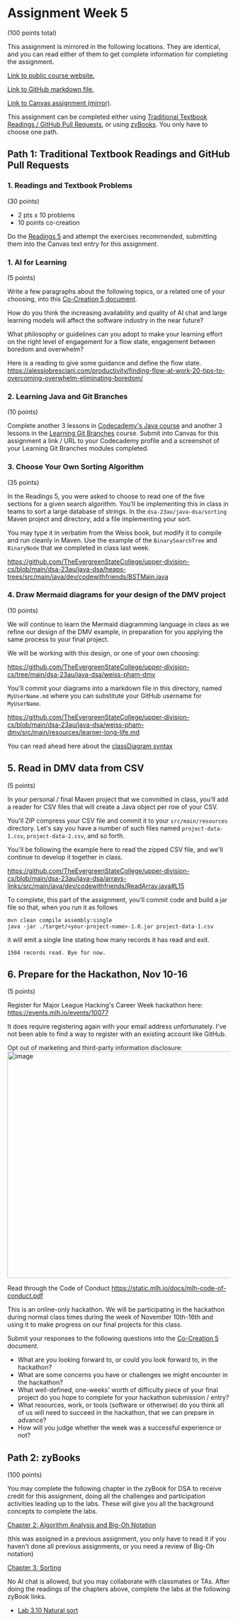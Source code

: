 # Assignment Week 5

(100 points total)

This assignment is mirrored in the following locations. They are identical, and you can read either of them to get complete information for completing the assignment.

[Link to public course website.](https://theevergreenstatecollege.github.io/upper-division-cs/dsa-23au/week-05/Assignment-05/)

[Link to GitHub markdown file.](https://github.com/TheEvergreenStateCollege/upper-division-cs/blob/main/dsa-23au/docs/week-05/Assignment-05.md)

[Link to Canvas assignment (mirror)](https://canvas.evergreen.edu/courses/5926/assignments/110041
).

This assignment can be completed either using [Traditional Textbook Readings / GitHub Pull Requests](#path-1-traditional-textbook-readings-and-github-pull-requests), or using [zyBooks](#path-2-zybooks). You only have to choose one path.

## Path 1: Traditional Textbook Readings and GitHub Pull Requests


### 1. Readings and Textbook Problems

(30 points)

* 2 pts x 10 problems
* 10 points co-creation

Do the [Readings 5](Readings-05.md) and attempt the exercises recommended, submitting them into the
Canvas text entry for this assignment.

### 1. AI for Learning

(5 points)

Write a few paragraphs about the following topics, or a related one of your choosing,
into this [Co-Creation 5 document](https://github.com/TheEvergreenStateCollege/upper-division-cs/blob/main/dsa-23au/notes/docs/week-05/Week5Co-Creation.md).

How do you think the increasing availability and quality of AI chat and large learning models
will affect the software industry in the near future?

What philosophy or guidelines can you adopt to make your learning effort on the right level of
engagement for a flow state, engagement between boredom and overwhelm?

Here is a reading to give some guidance and define the flow state.
https://alessiobresciani.com/productivity/finding-flow-at-work-20-tips-to-overcoming-overwhelm-eliminating-boredom/

### 2. Learning Java and Git Branches

(10 points)

Complete another 3 lessons in [Codecademy's Java course]() and another 3 lessons in the [Learning Git Branches]() course.
Submit into Canvas for this assignment
a link / URL to your Codecademy profile and a screenshot of your Learning Git Branches modules completed.

### 3. Choose Your Own Sorting Algorithm

(35 points)

In the Readings 5, you were asked to choose to read one of the five sections for a given search algorithm.
You'll be implementing this in class in teams to sort a large database of strings.
In the `dsa-23au/java-dsa/sorting` Maven project and directory, add a file implementing your sort.

You may type it in verbatim from the Weiss book, but modify it to compile and run cleanly in Maven.
Use the example of the `BinarySearchTree` and `BinaryNode` that we completed in class last week.

https://github.com/TheEvergreenStateCollege/upper-division-cs/blob/main/dsa-23au/java-dsa/heaps-trees/src/main/java/dev/codewithfriends/BSTMain.java

### 4. Draw Mermaid diagrams for your design of the DMV project

(10 points)

We will continue to learn the Mermaid diagramming language in class as we refine our design of the DMV example,
in preparation for you applying the same process to your final project.

We will be working with this design, or one of your own choosing:

https://github.com/TheEvergreenStateCollege/upper-division-cs/tree/main/dsa-23au/java-dsa/weiss-pham-dmv

You'll commit your diagrams into a markdown file in this directory, named `MyUserName.md`
where you can substitute your GitHub username for `MyUserName`.

https://github.com/TheEvergreenStateCollege/upper-division-cs/blob/main/dsa-23au/java-dsa/weiss-pham-dmv/src/main/resources/learner-long-life.md

You can read ahead here about the [classDiagram syntax](https://mermaid.js.org/syntax/classDiagram.html)

## 5. Read in DMV data from CSV

(5 points)

In your personal / final Maven project that we committed in class,
you'll add a reader for CSV files that will create a Java object per row of your CSV.

You'll ZIP compress your CSV file and commit it to your `src/main/resources` directory.
Let's say you have a number of such files named `project-data-1.csv`, `project-data-2.csv`, and so forth.

You'll be following the example here to read the zipped CSV file, and we'll continue to develop it together in class.

https://github.com/TheEvergreenStateCollege/upper-division-cs/blob/main/dsa-23au/java-dsa/arrays-links/src/main/java/dev/codewithfriends/ReadArray.java#L15

To complete, this part of the assignment, you'll commit code and build a jar file so that,
when you run it as follows

```
mvn clean compile assembly:single
java -jar ./target/<your-project-name>-1.0.jar project-data-1.csv
```

it will emit a single line stating how many records it has read and exit.

```
1504 records read. Bye for now.
```

## 6. Prepare for the Hackathon, Nov 10-16

(5 points)

Register for Major League Hacking's Career Week hackathon here:
https://events.mlh.io/events/10077

It does require registering again with your email address unfortunately.
I've not been able to find a way to register with an existing account like GitHub.

Opt out of marketing and third-party information disclosure:
<img width="510" alt="image" src="https://github.com/TheEvergreenStateCollege/upper-division-cs/assets/148553/cc68a322-14b1-4aec-b994-bf5737898837">

Read through the Code of Conduct
https://static.mlh.io/docs/mlh-code-of-conduct.pdf

This is an online-only hackathon. We will be participating in the hackathon during normal class times during
the week of November 10th-16th and using it to make progress on our final projects for this class.

Submit your responses to the following questions into the [Co-Creation 5](https://github.com/TheEvergreenStateCollege/upper-division-cs/blob/main/dsa-23au/notes/docs/week-05/Week5Co-Creation.md) document.

* What are you looking forward to, or could you look forward to, in the hackathon?
* What are some concerns you have or challenges we might encounter in the hackathon?
* What well-defined, one-weeks' worth of difficulty piece of your final project do you hope to complete for your hackathon submission / entry?
* What resources, work, or tools (software or otherwise) do you think all of us will need to succeed in the hackathon, that we can prepare in advance?
* How will you judge whether the week was a successful experience or not?

## Path 2: zyBooks

(100 points)

You may complete the following chapter in the zyBook for DSA to receive credit for this assignment, doing all the challenges and participation activities leading up to the labs. These will give you all the background concepts to complete the labs.

[Chapter 2: Algorithm Analysis and Big-Oh Notation](https://learn.zybooks.com/zybook/EVERGREEN10034PhamWinter2024/chapter/2/section/1)

(this was assigned in a previous assignment, you only have to read it if you haven't done all previous assignments, or you need a review of Big-Oh notation)

[Chapter 3: Sorting](https://learn.zybooks.com/zybook/EVERGREEN10034PhamWinter2024/chapter/3/section/10)

No AI chat is allowed, but you may collaborate with classmates or TAs. After doing the readings of the chapters above, complete the labs at the following zyBook links.

- [Lab 3.10 Natural sort](https://learn.zybooks.com/zybook/EVERGREEN10034PhamWinter2024/chapter/3/section/10)

